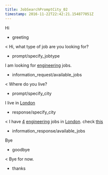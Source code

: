 ```yaml
---
title: JobSearchPromptCity_02
timestamp: 2016-11-22T22:42:21.154877051Z
---
```


Hi
* greeting

< Hi, what type of job are you looking for?
* prompt/specify_jobtype

I am looking for [engineering](jobrole) jobs.
* information_request/available_jobs

< Where do you live?
* prompt/specify_city

I live in [London](city)
* response/specify_city

< I have [4](jobcount) [engineering](jobrole) jobs in [London](city). check [this](jobboardlink)
* information_response/available_jobs

Bye
* goodbye

< Bye for now.
* thanks

